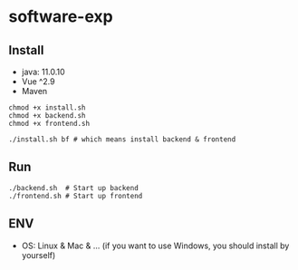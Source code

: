 # software-exp

## Install

- java: 11.0.10
- Vue ^2.9
- Maven

```shell
chmod +x install.sh
chmod +x backend.sh
chmod +x frontend.sh

./install.sh bf # which means install backend & frontend
```

## Run

```shell
./backend.sh  # Start up backend
./frontend.sh # Start up frontend
```

## ENV

- OS: Linux & Mac & ... (if you want to use Windows, you should install by yourself)

